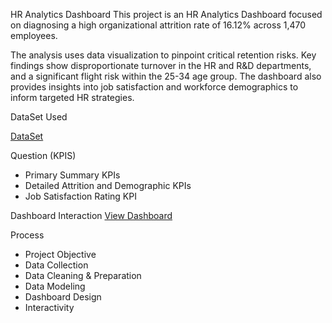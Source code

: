 HR Analytics Dashboard
This project is an HR Analytics Dashboard focused on diagnosing a high organizational attrition rate of 16.12% across 1,470 employees.

The analysis uses data visualization to pinpoint critical retention risks. Key findings show disproportionate turnover in the HR and R&D departments, and a significant flight risk within the 25-34 age group. The dashboard also provides insights into job satisfaction and workforce demographics to inform targeted HR strategies.

DataSet Used

<a href = "https://docs.google.com/spreadsheets/d/1-1Ldoe-DwZTL77tdMtRgZAIzeAzs0jh3/edit?gid=2089618187#gid=2089618187">DataSet</a>

Question (KPIS)

- Primary Summary KPIs
- Detailed Attrition and Demographic KPIs
- Job Satisfaction Rating KPI

Dashboard Interaction <a href = "https://public.tableau.com/app/profile/harsh.jethwa6836/viz/HRANALYTICSDASHBOARD_17571487755290/HRANALYSTICSDASHBOARD?publish=yes">View Dashboard</a>

Process
- Project Objective
- Data Collection
- Data Cleaning & Preparation
- Data Modeling
- Dashboard Design
- Interactivity
